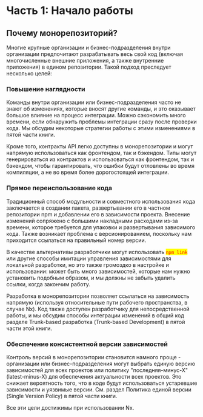 # Часть 1: Начало работы

## Почему монорепозиторий?

Многие крупные организации и бизнес-подразделения внутри организации предпочитают разрабатывать весь свой код (включая многочисленные внешние приложения, а также внутренние приложения) в едином репозитории. Такой подход преследует несколько целей:

### Повышение наглядности

Команды внутри организации или бизнес-подразделения часто не знают об изменениях, которые вносят другие команды, и это оказывает большое влияние на процесс интеграции. Можно сэкономить много времени, если обнаружить проблемы интеграции сразу после проверки кода. Мы обсудим некоторые стратегии работы с этими изменениями в пятой части книги.&#x20;

Кроме того, контракты API легко доступны в монорепозитории и могут напрямую использоваться как фронтендом, так и бэкендом. Типы могут генерироваться из контрактов и использоваться как фронтендом, так и бэкендом, чтобы гарантировать, что ошибки будут отловлены во время компиляции, а не во время более дорогостоящей интеграции.

### Прямое переиспользование кода

Традиционный способ модульности и совместного использования кода заключается в создании пакета, развертывании его в частном репозитории npm и добавлении его в зависимости проекта. Внесение изменений сопряжено с большими накладными расходами из-за времени, которое требуется для упаковки и развертывания зависимого кода. Также возникает проблема с версионированием, поскольку нам приходится ссылаться на правильный номер версии.&#x20;

В качестве альтернативы разработчики могут использовать <mark style="color:red;">`npm link`</mark> или другие способы имитации управления зависимостями для локальной разработки, но это также громоздко в настройке и использовании: может быть много зависимостей, которые нам нужно установить подобным образом, и мы должны не забыть удалить ссылки, когда закончим работу.&#x20;

Разработка в монорепозитории позволяет ссылаться на зависимость напрямую (используя  относительные пути рабочего пространства, в случае Nx). Код также доступен разработчику для непосредственной работы, и мы обсудим способы интеграции изменений в общий код разделе Trunk-based разработка (Trunk-based Development) в пятой части этой книги.

### Обеспечение консистентной версии зависимостей

Контроль версий в монорепозитории становится намного проще - организации или бизнес-подразделения могут выбрать единую версию зависимостей для всех проектов или политику "последняя-минус-Х" (latest-minus-X) для обеспечения актуальности всех проектов. Это снижает вероятность того, что в коде будут использоваться устаревшие зависимости и уязвимые версии. См. раздел Политика единой версии (Single Version Policy) в пятой части книги.

Все эти цели достижимы при использовании Nx.
